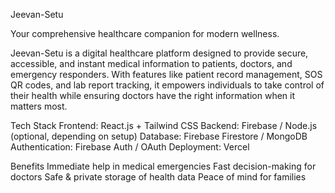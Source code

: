 Jeevan-Setu

Your comprehensive healthcare companion for modern wellness.

Jeevan-Setu is a digital healthcare platform designed to provide secure, accessible, and instant medical information to patients, doctors, and emergency responders. With features like patient record management, SOS QR codes, and lab report tracking, it empowers individuals to take control of their health while ensuring doctors have the right information when it matters most.


Tech Stack
Frontend: React.js + Tailwind CSS
Backend: Firebase / Node.js (optional, depending on setup)
Database: Firebase Firestore / MongoDB
Authentication: Firebase Auth / OAuth
Deployment: Vercel 


Benefits
Immediate help in medical emergencies
Fast decision-making for doctors
Safe & private storage of health data
Peace of mind for families